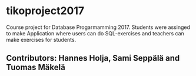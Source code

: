 # tikoproject2017

Course project for Database Progarmamming 2017. Students were assinged to make Application where users can do SQL-exercises and teachers can make exercises for students.

## Contributors: Hannes Holja, Sami Seppälä and Tuomas Mäkelä
